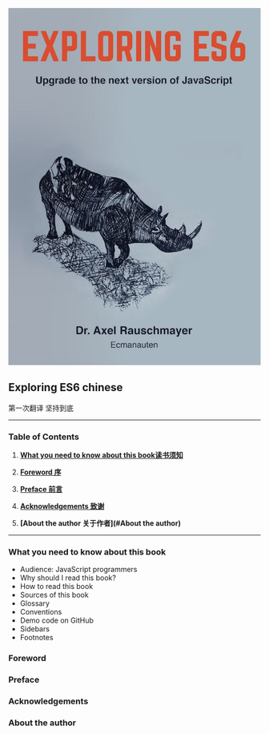 ![Exploring ES6 cover](./cover.jpg)

## Exploring ES6 chinese


  第一次翻译 坚持到底

---

### Table of Contents
1. **[What you need to know about this book读书须知](#What-you-need-to-know-about-this-book)**

2. **[Foreword 序](#Foreword)**
3. **[Preface 前言](#Preface)**
4. **[Acknowledgements 致谢](#Acknowledgements)**
5. **[About the author 关于作者](#About the author)**








---

### What you need to know about this book
  * Audience: JavaScript programmers
  * Why should I read this book?
  * How to read this book
  * Sources of this book
  * Glossary
  * Conventions
  * Demo code on GitHub
  * Sidebars
  * Footnotes

### Foreword
### Preface
### Acknowledgements
### About the author
